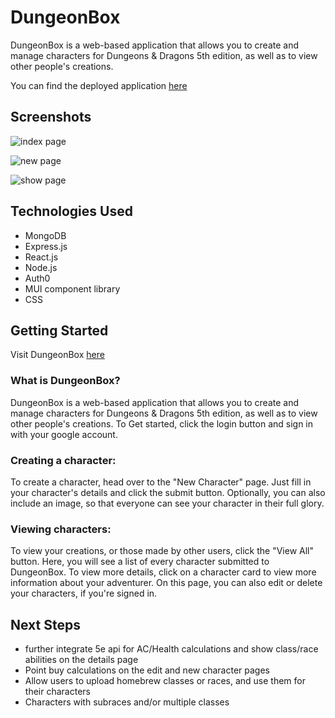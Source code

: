 # DungeonBox

DungeonBox is a web-based application that allows you to create and manage characters for Dungeons & Dragons 5th edition, as well as to view other people's creations. 

You can find the deployed application [here](https://dungeonbox.netlify.app/)

## Screenshots

![index page](https://i.imgur.com/poho1dD.png)

![new page](https://i.imgur.com/hrKSLY6.png)

![show page](https://i.imgur.com/rC424qY.png)

## Technologies Used

<ul>
  <li>MongoDB</li>
  <li>Express.js</li>
  <li>React.js</li>
  <li>Node.js</li>
  <li>Auth0</li>
  <li>MUI component library</li>
  <li>CSS</li>
</ul>

## Getting Started

Visit DungeonBox [here](https://dungeonbox.netlify.app/)

### What is DungeonBox?

DungeonBox is a web-based application that allows you to create and manage characters for Dungeons & Dragons 5th edition, as well as to view other people's creations. To Get started, click the login button and sign in with your google account.

### Creating a character:

To create a character, head over to the "New Character" page. Just fill in your character's details and click the submit button. Optionally, you can also include an image, so that everyone can see your character in their full glory.

### Viewing characters:

To view your creations, or those made by other users, click the "View All" button. Here, you will see a list of every character submitted to DungeonBox. To view more details, click on a character card to view more information about your adventurer. On this page, you can also edit or delete your characters, if you're signed in.

## Next Steps

<ul>
  <li>further integrate 5e api for AC/Health calculations and show class/race abilities on the details page</li>
  <li>Point buy calculations on the edit and new character pages</li>
  <li>Allow users to upload homebrew classes or races, and use them for their characters</li>
  <li>Characters with subraces and/or multiple classes</li>
</ul>
